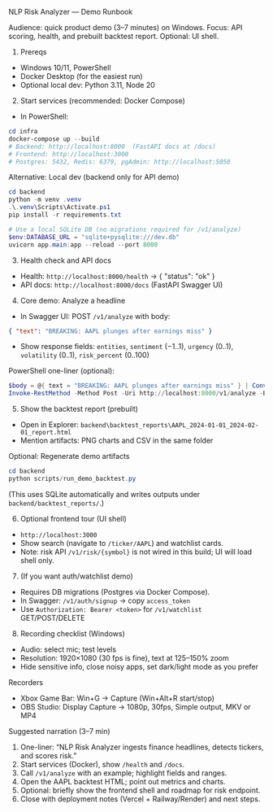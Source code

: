 NLP Risk Analyzer — Demo Runbook

Audience: quick product demo (3–7 minutes) on Windows. Focus: API scoring, health, and prebuilt backtest report. Optional: UI shell.

1) Prereqs
- Windows 10/11, PowerShell
- Docker Desktop (for the easiest run)
- Optional local dev: Python 3.11, Node 20

2) Start services (recommended: Docker Compose)
- In PowerShell:
```powershell
cd infra
docker-compose up --build
# Backend: http://localhost:8000  (FastAPI docs at /docs)
# Frontend: http://localhost:3000
# Postgres: 5432, Redis: 6379, pgAdmin: http://localhost:5050
```

Alternative: Local dev (backend only for API demo)
```powershell
cd backend
python -m venv .venv
.\.venv\Scripts\Activate.ps1
pip install -r requirements.txt

# Use a local SQLite DB (no migrations required for /v1/analyze)
$env:DATABASE_URL = "sqlite+pysqlite:///dev.db"
uvicorn app.main:app --reload --port 8000
```

3) Health check and API docs
- Health: `http://localhost:8000/health`  → { "status": "ok" }
- API docs: `http://localhost:8000/docs` (FastAPI Swagger UI)

4) Core demo: Analyze a headline
- In Swagger UI: POST `/v1/analyze` with body:
```json
{ "text": "BREAKING: AAPL plunges after earnings miss" }
```
- Show response fields: `entities`, `sentiment` (−1..1), `urgency` (0..1), `volatility` (0..1), `risk_percent` (0..100)

PowerShell one-liner (optional):
```powershell
$body = @{ text = "BREAKING: AAPL plunges after earnings miss" } | ConvertTo-Json
Invoke-RestMethod -Method Post -Uri http://localhost:8000/v1/analyze -Body $body -ContentType 'application/json'
```

5) Show the backtest report (prebuilt)
- Open in Explorer: `backend\backtest_reports\AAPL_2024-01-01_2024-02-01_report.html`
- Mention artifacts: PNG charts and CSV in the same folder

Optional: Regenerate demo artifacts
```powershell
cd backend
python scripts/run_demo_backtest.py
```
(This uses SQLite automatically and writes outputs under `backend/backtest_reports/`.)

6) Optional frontend tour (UI shell)
- `http://localhost:3000`
- Show search (navigate to `/ticker/AAPL`) and watchlist cards.
- Note: risk API `/v1/risk/{symbol}` is not wired in this build; UI will load shell only.

7) (If you want auth/watchlist demo)
- Requires DB migrations (Postgres via Docker Compose).
- In Swagger: `/v1/auth/signup` → copy `access_token`
- Use `Authorization: Bearer <token>` for `/v1/watchlist` GET/POST/DELETE

8) Recording checklist (Windows)
- Audio: select mic; test levels
- Resolution: 1920×1080 (30 fps is fine), text at 125–150% zoom
- Hide sensitive info, close noisy apps, set dark/light mode as you prefer

Recorders
- Xbox Game Bar: Win+G → Capture (Win+Alt+R start/stop)
- OBS Studio: Display Capture → 1080p, 30fps, Simple output, MKV or MP4

Suggested narration (3–7 min)
1) One-liner: “NLP Risk Analyzer ingests finance headlines, detects tickers, and scores risk.”
2) Start services (Docker), show `/health` and `/docs`.
3) Call `/v1/analyze` with an example; highlight fields and ranges.
4) Open the AAPL backtest HTML; point out metrics and charts.
5) Optional: briefly show the frontend shell and roadmap for risk endpoint.
6) Close with deployment notes (Vercel + Railway/Render) and next steps.


